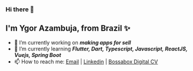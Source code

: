 ### Hi there 👋

## I'm Ygor Azambuja, from Brazil ✨

- 🔭 I’m currently working on ***making apps for sell***
- 🌱 I’m currently learning ***Flutter, Dart, Typescript, Javascript, ReactJS, Vuejs, Spring Boot***
- 📫 How to reach me: [Email](mailto:ygorazambuja@gmail.com) | [Linkedin](https://www.linkedin.com/in/ygorazambuja/) | [Bossabox Digital CV](https://app.bossabox.com/u/ygor-azambuja)

